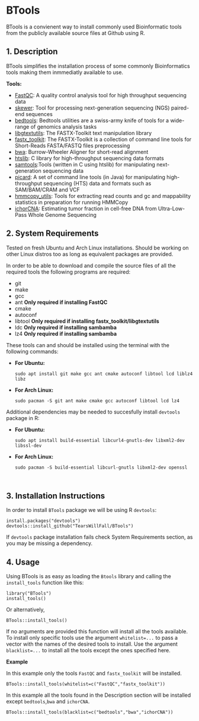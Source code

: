 # BTools
BTools is a convienent way to install commonly used Bioinformatic tools from the publicly available source files at Github using R.
## 1. Description
BTools simplifies the installation process of some commonly Bioinformatics tools making them inmmediatly available to use.

**Tools:**
* [FastQC](https://github.com/s-andrews/FastQC):  A quality control analysis tool for high throughput sequencing data 
* [skewer](https://github.com/relipmoc/skewer): Tool for processing next-generation sequencing (NGS) paired-end sequences
* [bedtools](https://github.com/arq5x/bedtools2): Bedtools utilities are a swiss-army knife of tools for a wide-range of genomics analysis tasks
* [libgtextutils](https://github.com/agordon/libgtextutils): The FASTX-Toolkit text manipulation library
* [fastx_toolkit](https://github.com/agordon/fastx_toolkit): The FASTX-Toolkit is a collection of command line tools for Short-Reads FASTA/FASTQ files preprocessing
* [bwa](https://github.com/lh3/bwa): Burrow-Wheeler Aligner for short-read alignment
* [htslib](https://github.com/samtools/htslib): C library for high-throughput sequencing data formats 
* [samtools](https://github.com/samtools/samtools/):Tools (written in C using htslib) for manipulating next-generation sequencing data
* [picard](https://github.com/broadinstitute/picard): A set of command line tools (in Java) for manipulating high-throughput sequencing (HTS) data and formats such as SAM/BAM/CRAM and VCF
* [hmmcopy_utils](https://github.com/shahcompbio/hmmcopy_utils): Tools for extracting read counts and gc and mappability statistics in preparation for running HMMCopy
* [ichorCNA](https://github.com/broadinstitute/ichorCNA): Estimating tumor fraction in cell-free DNA from Ultra-Low-Pass Whole Genome Sequencing


## 2. System Requirements


Tested on fresh Ubuntu and Arch Linux installations. Should be working on other Linux distros too as long as equivalent packages are provided. 

In order to be able to download and compile the source files of all the required tools the following programs are required:
* git
* make
* gcc
* ant **Only required if installing FastQC**
* cmake
* autoconf
* libtool **Only required if installing fastx_toolkit/libgtextutils**
* ldc  **Only required if installing sambamba**
* lz4  **Only required if installing sambamba**

These tools can and should be installed using the terminal with the following commands:

* **For Ubuntu:**

  ```
  sudo apt install git make gcc ant cmake autoconf libtool lcd liblz4 libz
  ```

* **For Arch Linux:**

  ```
  sudo pacman -S git ant make cmake gcc autoconf libtool lcd lz4
  ```
  
Additional dependencies may be needed to succesfully install `devtools` package in R:
  
* **For Ubuntu:**

  ```
  sudo apt install build-essential libcurl4-gnutls-dev libxml2-dev libssl-dev
  ```
  
* **For Arch Linux:**

  ```
  sudo pacman -S build-essential libcurl-gnutls libxml2-dev openssl
  
  
  
## 3. Installation Instructions

In order to install `BTools` package we will be using R `devtools`:

```
install.packages("devtools")
devtools::install_github("TearsWillFall/BTools")
```
If `devtools` package installation fails check System Requirements section, as you may be missing a dependency.


## 4. Usage

Using BTools is as easy as loading the `Btools` library and calling the `install_tools` function like this:

```
library("BTools")
install_tools()
```
Or alternatively,

```
BTools::install_tools()
```
If no arguments are provided this function will install all the tools available. To install only specific tools use the argument `whitelist=...` to pass a vector with the names of the desired tools to install. Use the argument `blacklist=...` to install all the tools except the ones specified here.

**Example**

In this example only the tools `FastQC` and `fastx_toolkit` will be installed.
```
BTools::install_tools(whitelist=c("FastQC","fastx_toolkit"))
```

In this example all the tools found in the Description section will be installed except `bedtools`,`bwa` and `ichorCNA`.
```
BTools::install_tools(blacklist=c("bedtools","bwa","ichorCNA"))
```




